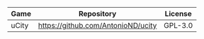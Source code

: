 
| Game | Repository | License |
|------|------------|---------|
| uCity | https://github.com/AntonioND/ucity | GPL-3.0 |
